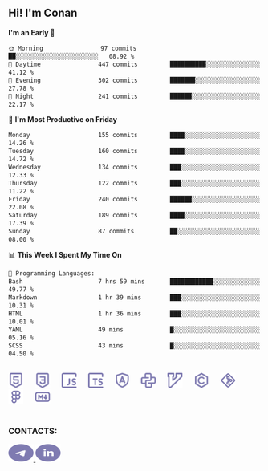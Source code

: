## Hi! I'm Conan

<!--START_SECTION:waka-->
**I'm an Early 🐤** 

```text
🌞 Morning                97 commits          ██░░░░░░░░░░░░░░░░░░░░░░░   08.92 % 
🌆 Daytime                447 commits         ██████████░░░░░░░░░░░░░░░   41.12 % 
🌃 Evening                302 commits         ███████░░░░░░░░░░░░░░░░░░   27.78 % 
🌙 Night                  241 commits         ██████░░░░░░░░░░░░░░░░░░░   22.17 % 
```
📅 **I'm Most Productive on Friday** 

```text
Monday                   155 commits         ████░░░░░░░░░░░░░░░░░░░░░   14.26 % 
Tuesday                  160 commits         ████░░░░░░░░░░░░░░░░░░░░░   14.72 % 
Wednesday                134 commits         ███░░░░░░░░░░░░░░░░░░░░░░   12.33 % 
Thursday                 122 commits         ███░░░░░░░░░░░░░░░░░░░░░░   11.22 % 
Friday                   240 commits         ██████░░░░░░░░░░░░░░░░░░░   22.08 % 
Saturday                 189 commits         ████░░░░░░░░░░░░░░░░░░░░░   17.39 % 
Sunday                   87 commits          ██░░░░░░░░░░░░░░░░░░░░░░░   08.00 % 
```


📊 **This Week I Spent My Time On** 

```text
💬 Programming Languages: 
Bash                     7 hrs 59 mins       ████████████░░░░░░░░░░░░░   49.77 % 
Markdown                 1 hr 39 mins        ███░░░░░░░░░░░░░░░░░░░░░░   10.31 % 
HTML                     1 hr 36 mins        ███░░░░░░░░░░░░░░░░░░░░░░   10.01 % 
YAML                     49 mins             █░░░░░░░░░░░░░░░░░░░░░░░░   05.16 % 
SCSS                     43 mins             █░░░░░░░░░░░░░░░░░░░░░░░░   04.50 % 
```


<!--END_SECTION:waka-->


<br>

<div align="left">
  <img src="icons/skills/html.svg" height="30" alt="html5"/>
  <img width="15"/>
  <img src="icons/skills/css.svg" height="30" alt="css"/>
    <img width="15"/>
  <img src="icons/skills/javascript.svg" height="30" alt="javascript"/>
  <img width="15"/>
  <img src="icons/skills/typescript.svg" height="30" alt="typescript"/>
  <img width="15"/>
  <img src="icons/skills/angular.svg" height="30" alt="angular"/>
  <img width="15"/>
  <img src="icons/skills/python.svg" height="30" alt="python"/>
  <img width="15"/>
  <img src="icons/skills/vim.svg" height="30" alt="vim"  />
  <img width="15"/>
  <img src="icons/skills/c.svg" height="30" alt="c"/>
  <img width="15"/>
  <img src="icons/skills/git.svg" height="30" alt="git"/>
  <img width="15"/>
  <img src="icons/skills/figma.svg" height="30" alt="figma"/>
  <img width="15"/>
  <img src="icons/skills/markdown.svg" height="30" alt="markdown"/>
</div>

<br>


### CONTACTS:

<div align="left">
  <a href="https://t.me/gkkconan">
    <img src="icons/contacts/telegram.svg" width="50" height="35" alt="telegram"/>
  </a>
  <a href="https://www.linkedin.com/in/gkkconan">
    <img src="icons/contacts/linkedin.svg" width="50" height="35" alt="linkedin"/>
  </a>
</div>
